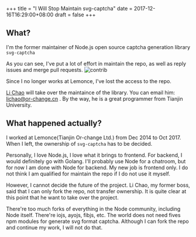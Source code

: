 +++
title = "I Will Stop Maintain svg-captcha"
date = 2017-12-16T16:29:00+08:00
draft = false
+++

## What?

I'm the former maintainer of Node.js open source captcha generation library `svg-captcha`

As you can see, I've put a lot of effort in maintain the repo, as well as reply issues and merge pull requests.
![contrib](/images/svg-captcha-contrib.png)

Since I no longer works at Lemonce, I've lost the access to the repo.

[Li Chao](https://github.com/lichaozhy) will take over the maintaince of the library. You can email him: lichao@or-change.cn . By the way, he is a great programmer from Tianjin University.

## What happened actually?

I worked at Lemonce(Tianjin Or-change Ltd.) from Dec 2014 to Oct 2017. When I left, the ownership of `svg-captcha` has to be decided. 

Personally, I love Node.js, I love what it brings to frontend. For backend, I would definitely go with Golang. I'll probably use Node for a chatroom, but for now I am done with Node for backend. My new job is frontend only. I do not think I am qualified for maintain the repo if I do not use it myself.

However, I cannot decide the future of the project. Li Chao, my former boss, said that I can only fork the repo, not transfer ownership. It is quite clear at this point that he want to take over the project. 

There're too much forks of everything in the Node community, including Node itself. There're iojs, ayojs, fibjs, etc. The world does not need fives npm modules for generate svg format captcha. Although I can fork the repo and continue my work, I will not do that.